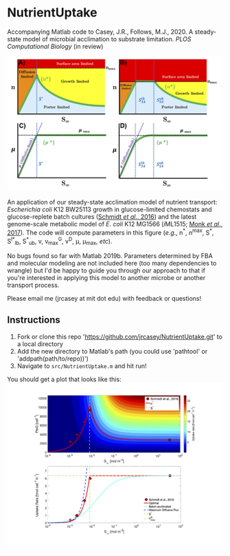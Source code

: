 # NutrientUptake

Accompanying Matlab code to Casey, J.R., Follows, M.J., 2020. A steady-state model of microbial acclimation to substrate limitation. *PLOS Computational Biology* (in review)

![Figure 3](https://github.com/jrcasey/NutrientUptake/blob/master/assets/Figure_3.jpg)

An application of our steady-state acclimation model of nutrient transport: *Escherichia coli* K12 BW25113 growth in glucose-limited chemostats and glucose-replete batch cultures ([Schmidt *et al*., 2016](https://www.nature.com/articles/nbt.3418)) and the latest genome-scale metabolic model of *E. coli* K12 MG1566 (*i*ML1515; [Monk *et al*., 2017](https://www.nature.com/articles/nbt.3956)). The code will compute parameters in this figure (*e.g*., n<sup>\*</sup>, n<sup>max</sup>, S<sup>\*</sup>, S<sup>l\*</sup><sub>lb</sub>, S<sup>\*</sup><sub>ub</sub>, v, v<sub>max</sub><sup>G</sup>, v<sup>D</sup>, &mu;, &mu;<sub>max</sub>, *etc*).

No bugs found so far with Matlab 2019b. Parameters determined by FBA and molecular modeling are not included here (too many dependencies to wrangle) but I'd be happy to guide you through our approach to that if you're interested in applying this model to another microbe or another transport process. 

Please email me (jrcasey at mit dot edu) with feedback or questions!

## Instructions
1. Fork or clone this repo 'https://github.com/jrcasey/NutrientUptake.git' to a local directory
2. Add the new directory to Matlab's path (you could use 'pathtool' or 'addpath(path/to/repo))')
3. Navigate to `src/NutrientUptake.m` and hit run!

You should get a plot that looks like this:
![Figure 5](https://github.com/jrcasey/NutrientUptake/blob/master/assets/Figure_5.jpg)
